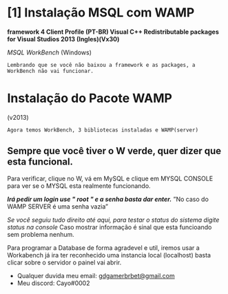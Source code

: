 # [1] Instalação MSQL com WAMP
**framework 4 Client Profile (PT-BR)
Visual C++ Redistributable packages for Visual Studios 2013
(Ingles)(Vx30)**


*MSQL WorkBench*
(Windows)

`Lembrando que se você não baixou a framework e as packages,
a WorkBench não vai funcionar.`

# Instalação do Pacote WAMP
(v2013)

```
Agora temos WorkBench, 3 bibliotecas instaladas e WAMP(server)
```

## Sempre que você tiver o W verde, quer dizer que esta funcional.
Para verificar, clique no W, vá em MySQL e clique em MYSQL CONSOLE
para ver se o MYSQL esta realmente funcionando.

***Irá pedir um login use " root " e a senha basta dar enter.***
”No caso do WAMP SERVER é uma senha vazia”

*Se você seguiu tudo direito até aqui, para testar o status do sistema
digite status na console*
Caso mostrar informação é sinal que esta funcioando sem problema nenhum.


Para programar a Database de forma agradevel e util, iremos usar a Workabench
já ira ter reconhecido uma instancia local (localhost) basta clicar sobre o servidor
o painel vai abrir.



* Qualquer duvida meu email: gdgamerbrbet@gmail.com
* Meu discord: Cayo#0002

